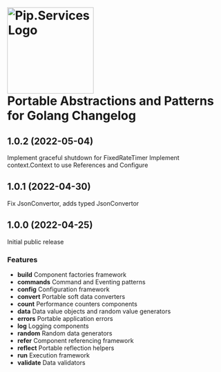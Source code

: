 # <img src="https://uploads-ssl.webflow.com/5ea5d3315186cf5ec60c3ee4/5edf1c94ce4c859f2b188094_logo.svg" alt="Pip.Services Logo" width="200"> <br/> Portable Abstractions and Patterns for Golang Changelog

## <a name="1.0.2"></a> 1.0.2 (2022-05-04)

Implement graceful shutdown for FixedRateTimer 
Implement context.Context to use References and Configure

## <a name="1.0.1"></a> 1.0.1 (2022-04-30)

Fix JsonConvertor, adds typed JsonConvertor

## <a name="1.0.0"></a> 1.0.0 (2022-04-25)

Initial public release

### Features

* **build** Component factories framework
* **commands** Command and Eventing patterns
* **config** Configuration framework
* **convert** Portable soft data converters
* **count** Performance counters components
* **data** Data value objects and random value generators
* **errors** Portable application errors
* **log** Logging components
* **random** Random data generators
* **refer** Component referencing framework
* **reflect** Portable reflection helpers
* **run** Execution framework
* **validate** Data validators
